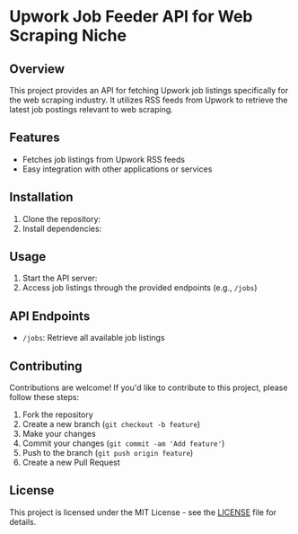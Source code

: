 # Upwork Job Feeder API for Web Scraping Niche

## Overview
This project provides an API for fetching Upwork job listings specifically for the web scraping industry. It utilizes RSS feeds from Upwork to retrieve the latest job postings relevant to web scraping.

## Features
- Fetches job listings from Upwork RSS feeds
- Easy integration with other applications or services

## Installation
1. Clone the repository:
2. Install dependencies:

## Usage
1. Start the API server:
2. Access job listings through the provided endpoints (e.g., `/jobs`)

## API Endpoints
- `/jobs`: Retrieve all available job listings

## Contributing
Contributions are welcome! If you'd like to contribute to this project, please follow these steps:
1. Fork the repository
2. Create a new branch (`git checkout -b feature`)
3. Make your changes
4. Commit your changes (`git commit -am 'Add feature'`)
5. Push to the branch (`git push origin feature`)
6. Create a new Pull Request

## License
This project is licensed under the MIT License - see the [LICENSE](LICENSE) file for details.
